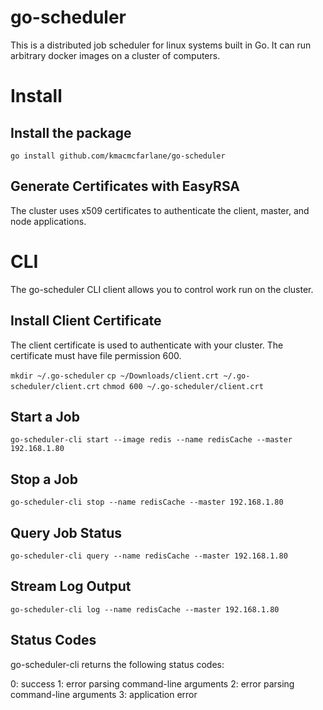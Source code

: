 # go-scheduler
This is a distributed job scheduler for linux systems built in Go. It can run arbitrary docker images on a cluster of computers.

# Install

## Install the package
`go install github.com/kmacmcfarlane/go-scheduler`

## Generate Certificates with EasyRSA
The cluster uses x509 certificates to authenticate the client, master, and node applications.

# CLI
The go-scheduler CLI client allows you to control work run on the cluster.

## Install Client Certificate
The client certificate is used to authenticate with your cluster. The certificate must have file permission 600.

`mkdir ~/.go-scheduler`
`cp ~/Downloads/client.crt ~/.go-scheduler/client.crt`
`chmod 600 ~/.go-scheduler/client.crt`

## Start a Job

`go-scheduler-cli start --image redis --name redisCache --master 192.168.1.80`

## Stop a Job

`go-scheduler-cli stop --name redisCache --master 192.168.1.80`

## Query Job Status

`go-scheduler-cli query --name redisCache --master 192.168.1.80`

## Stream Log Output

`go-scheduler-cli log --name redisCache --master 192.168.1.80`

## Status Codes
go-scheduler-cli returns the following status codes:

0: success
1: error parsing command-line arguments
2: error parsing command-line arguments
3: application error